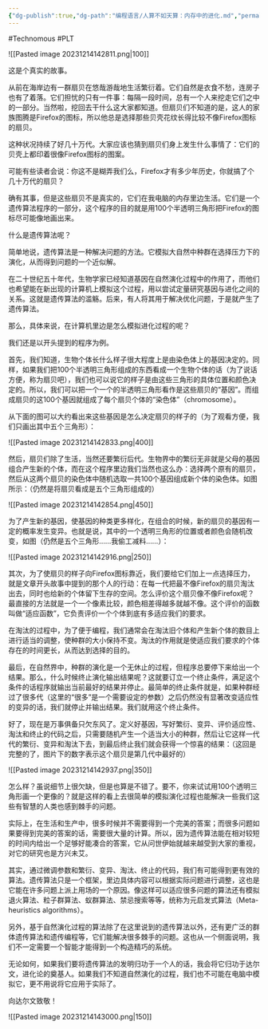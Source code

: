 ```yaml
---
{"dg-publish":true,"dg-path":"编程语言/人算不如天算：内存中的进化.md","permalink":"/编程语言/人算不如天算：内存中的进化/","created":"2023-12-14T14:27:35.000+08:00","updated":"2024-12-31T10:04:34.000+08:00"}
---
```


#Technomous #PLT

![[Pasted image 20231214142811.png\|100]]

这是个真实的故事。

从前在海岸边有一群扇贝在悠哉游哉地生活繁衍着。它们自然是衣食不愁，连房子也有了着落。它们担忧的只有一件事：每隔一段时间，总有一个人来挖走它们之中的一部分。当然啦，挖回去干什么这大家都知道。但扇贝们不知道的是，这人的家族图腾是Firefox的图标，所以他总是选择那些贝壳花纹长得比较不像Firefox图标的扇贝。

这种状况持续了好几十万代。大家应该也猜到扇贝们身上发生什么事情了：它们的贝壳上都印着很像Firefox图标的图案。

可能有些读者会说：你这不是糊弄我们么，Firefox才有多少年历史，你就搞了个几十万代的扇贝？

确有其事，但是这些扇贝不是真实的，它们在我电脑的内存里边生活。它们是一个遗传算法程序的一部分，这个程序的目的就是用100个半透明三角形把Firefox的图标尽可能像地画出来。

什么是遗传算法呢？

简单地说，遗传算法是一种解决问题的方法。它模拟大自然中种群在选择压力下的演化，从而得到问题的一个近似解。

在二十世纪五十年代，生物学家已经知道基因在自然演化过程中的作用了，而他们也希望能在新出现的计算机上模拟这个过程，用以尝试定量研究基因与进化之间的关系。这就是遗传算法的滥觞。后来，有人将其用于解决优化问题，于是就产生了遗传算法。

那么，具体来说，在计算机里边是怎么模拟进化过程的呢？

我们还是以开头提到的程序为例。

首先，我们知道，生物个体长什么样子很大程度上是由染色体上的基因决定的。同样，如果我们把100个半透明三角形组成的东西看成一个生物个体的话（为了说话方便，称为扇贝吧），我们也可以说它的样子是由这些三角形的具体位置和颜色决定的。所以，我们可以把一个一个的半透明三角形看作是这些扇贝的“基因”。而组成扇贝的这100个基因就组成了每个扇贝个体的“染色体”（chromosome）。

从下面的图可以大约看出来这些基因是怎么决定扇贝的样子的（为了观看方便，我们只画出其中五个三角形）：

![[Pasted image 20231214142833.png\|400]]

然后，扇贝们除了生活，当然还要繁衍后代。生物界中的繁衍无非就是父母的基因组合产生新的个体，而在这个程序里边我们当然也这么办：选择两个原有的扇贝，然后从这两个扇贝的染色体中随机选取一共100个基因组成新个体的染色体。如图所示：（仍然是将扇贝看成是五个三角形组成的）

![[Pasted image 20231214142854.png\|450]]

为了产生新的基因，使基因的种类更多样化，在组合的时候，新的扇贝的基因有一定的概率发生变异。也就是说，其中的一个透明三角形的位置或者颜色会随机改变，如图（仍然是五个三角形……我偷工减料……）：

![[Pasted image 20231214142916.png\|250]]

其次，为了使扇贝的样子向Firefox图标靠近，我们要给它们加上一点选择压力，就是文章开头故事中提到的那个人的行动：在每一代把最不像Firefox的扇贝淘汰出去，同时也给新的个体留下生存的空间。怎么评价这个扇贝像不像Firefox呢？最直接的方法就是一个一个像素比较，颜色相差得越多就越不像。这个评价的函数叫做“适应函数”，它负责评价一个个体到底有多适应我们的要求。

在淘汰的过程中，为了便于编程，我们通常会在淘汰旧个体和产生新个体的数目上进行适当的调整，使种群的大小保持不变。淘汰的作用就是使适应我们要求的个体存在的时间更长，从而达到选择的目的。

最后，在自然界中，种群的演化是一个无休止的过程，但程序总要停下来给出一个结果。那么，什么时候终止演化输出结果呢？这就要订立一个终止条件，满足这个条件的话程序就输出当前最好的结果并停止。最简单的终止条件就是，如果种群经过了很多代（这里的“很多”是一个需要设定的参数）之后仍然没有显著改变适应性的变异的话，我们就停止并输出结果。我们就用这个终止条件。

好了，现在是万事俱备只欠东风了。定义好基因，写好繁衍、变异、评价适应性、淘汰和终止的代码之后，只需要随机产生一个适当大小的种群，然后让它这样一代代的繁衍、变异和淘汰下去，到最后终止我们就会获得一个惊喜的结果：（这回是完整的了，图片下的数字表示这个扇贝是第几代中最好的）

![[Pasted image 20231214142937.png\|350]]

怎么样？虽说细节上很欠缺，但是也算是不错了。要不，你来试试用100个透明三角形画一个更像的？就是这样的看上去很简单的模拟演化过程也能解决一些我们这些有智慧的人类也感到棘手的问题。

实际上，在生活和生产中，很多时候并不需要得到一个完美的答案；而很多问题如果要得到完美的答案的话，需要很大量的计算。所以，因为遗传算法能在相对较短的时间内给出一个足够好能凑合的答案，它从问世伊始就越来越受到大家的重视，对它的研究也是方兴未艾。

其实，通过微调参数和繁衍、变异、淘汰、终止的代码，我们有可能得到更有效的算法。遗传算法只是一个框架，里边具体内容可以根据实际问题进行调整，这也是它能在许多问题上派上用场的一个原因。像这样可以适应很多问题的算法还有模拟退火算法、粒子群算法、蚁群算法、禁忌搜索等等，统称为元启发式算法（Meta-heuristics algorithms）。

另外，基于自然演化过程的算法除了在这里说到的遗传算法以外，还有更广泛的群体遗传算法和遗传编程等，它们能解决很多棘手的问题。这也从一个侧面说明，我们不一定需要一个智能才能得到一个构造精巧的系统。

无论如何，如果我们要将遗传算法的发明归功于一个人的话，我会将它归功于达尔文，进化论的奠基人。如果我们不知道自然演化的过程，我们也不可能在电脑中模拟它，更不用说将它应用于实际了。

向达尔文致敬！

![[Pasted image 20231214143000.png\|150]]